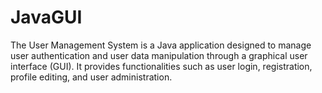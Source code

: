 # JavaGUI
The User Management System is a Java application designed to manage user authentication and user data manipulation through a graphical user interface (GUI). It provides functionalities such as user login, registration, profile editing, and user administration.
